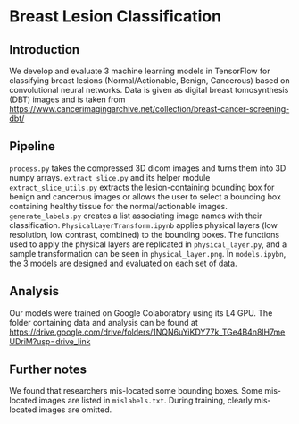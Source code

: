 # Breast Lesion Classification

## Introduction
We develop and evaluate 3 machine learning models in TensorFlow for classifying breast lesions (Normal/Actionable, Benign, Cancerous) based on convolutional neural networks. Data is given as digital breast tomosynthesis (DBT) images and is taken from https://www.cancerimagingarchive.net/collection/breast-cancer-screening-dbt/

## Pipeline
```process.py``` takes the compressed 3D dicom images and turns them into 3D numpy arrays. ```extract_slice.py``` and its helper module ```extract_slice_utils.py``` extracts the lesion-containing bounding box for benign and cancerous images or allows the user to select a bounding box containing healthy tissue for the normal/actionable images. ```generate_labels.py``` creates a list associating image names with their classification. ```PhysicalLayerTransform.ipynb``` applies physical layers (low resolution, low contrast, combined) to the bounding boxes. The functions used to apply the physical layers are replicated in ```physical_layer.py```, and a sample transformation can be seen in ```physical_layer.png```. In ```models.ipybn```, the 3 models are designed and evaluated on each set of data. 

## Analysis
Our models were trained on Google Colaboratory using its L4 GPU. The folder containing data and analysis can be found at https://drive.google.com/drive/folders/1NQN6uYiKDY77k_TGe4B4n8lH7meUDriM?usp=drive_link

## Further notes
We found that researchers mis-located some bounding boxes. Some mis-located images are listed in ```mislabels.txt```. During training, clearly mis-located images are omitted.



